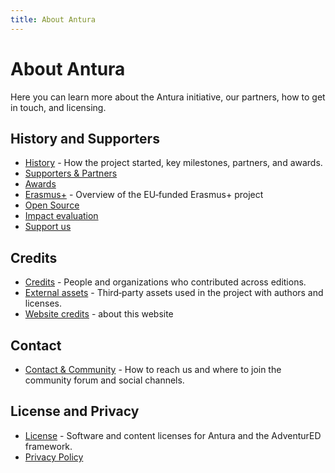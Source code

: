 ```yaml
---
title: About Antura
---
```


# About Antura

Here you can learn more about the Antura initiative, our partners, how to get in touch, and licensing.

## History and Supporters

- [History](./history.md) - How the project started, key milestones, partners, and awards.
- [Supporters & Partners](./supporters.md)
- [Awards](./awards.md)
- [Erasmus+](./erasmus.md) - Overview of the EU‑funded Erasmus+ project
- [Open Source](./open-source.md)
- [Impact evaluation](./impact.md)
- [Support us](./support-us.md)

## Credits

- [Credits](./credits.md) - People and organizations who contributed across editions.
- [External assets](./credits-assets.md) - Third‑party assets used in the project with authors and licenses.
- [Website credits](./website.md) - about this website

## Contact

- [Contact & Community](./contact.md) - How to reach us and where to join the community forum and social channels.

## License and Privacy

- [License](./license.md) - Software and content licenses for Antura and the AdventurED framework.
- [Privacy Policy](../../privacy-policy.md)
